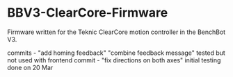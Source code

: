 # BBV3-ClearCore-Firmware
Firmware written for the Teknic ClearCore motion controller in the BenchBot V3.



commits - "add homing feedback"
"combine feedback message"
tested but not used with frontend
commit - "fix directions on both axes" initial testing done on 20 Mar